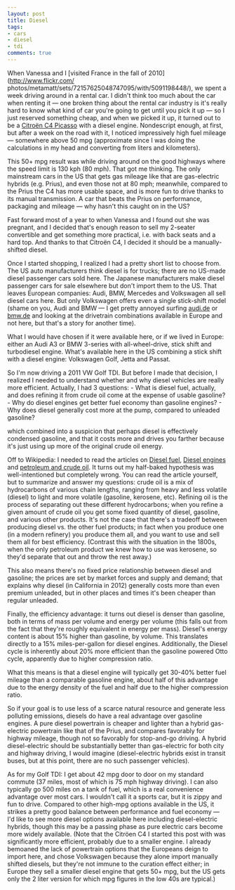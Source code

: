 ```yaml
---
layout: post
title: Diesel
tags:
- cars
- diesel
- tdi
comments: true
---
```

When Vanessa and I [visited France in the fall of 2010](http://www.flickr.com/
photos/metamatt/sets/72157625048747095/with/5091198448/), we spent a week
driving around in a rental car. I didn't think too much about the car when
renting it — one broken thing about the rental car industry is it's really
hard to know what kind of car you're going to get until you pick it up — so I
just reserved something cheap, and when we picked it up, it turned out to be a
[Citroën C4 Picasso](http://en.wikipedia.org/wiki/Citro%C3%ABn_C4_Picasso)
with a diesel engine. Nondescript enough, at first, but after a week on the
road with it, I noticed impressively high fuel mileage — somewhere above 50
mpg (approximate since I was doing the calculations in my head and converting
from liters and kilometers).

This 50+ mpg result was while driving around on the good highways where the
speed limit is 130 kph (80 mph). That got me thinking. The only mainstream
cars in the US that gets gas mileage like that are gas-electric hybrids (e.g.
Prius), and even those not at 80 mph; meanwhile, compared to the Prius the C4
has more usable space, and is more fun to drive thanks to its manual
transmission. A car that beats the Prius on performance, packaging and mileage
— why hasn't this caught on in the US?

Fast forward most of a year to when Vanessa and I found out she was pregnant,
and I decided that's enough reason to sell my 2-seater convertible and get
something more practical, i.e. with back seats and a hard top. And thanks to
that Citroën C4, I decided it should be a manually-shifted diesel.

Once I started shopping, I realized I had a pretty short list to choose from.
The US auto manufacturers think diesel is for trucks; there are no US-made
diesel passenger cars sold here. The Japanese manufacturers make diesel
passenger cars for sale elsewhere but don't import them to the US. That leaves
European companies: Audi, BMW, Mercedes and Volkswagen all sell diesel cars
here. But only Volkswagen offers even a single stick-shift model (shame on
you, Audi and BMW — I get pretty annoyed surfing [audi.de](http://www.audi.de)
or [bmw.de](http:www.bmw.de) and looking at the drivetrain combinations
available in Europe and not here, but that's a story for another time).

What I would have chosen if it were available here, or if we lived in Europe:
either an Audi A3 or BMW 3-series with all-wheel-drive, stick shift and
turbodiesel engine. What's available here in the US combining a stick shift
with a diesel engine: Volkswagen Golf, Jetta and Passat.

So I'm now driving a 2011 VW Golf TDI. But before I made that decision, I
realized I needed to understand whether and why diesel vehicles are really
more efficient. Actually, I had 3 questions: - What is diesel fuel, actually,
and does refining it from crude oil come at the expense of usable gasoline? -
Why do diesel engines get better fuel economy than gasoline engines? - Why
does diesel generally cost more at the pump, compared to unleaded gasoline?

which combined into a suspicion that perhaps diesel is effectively condensed
gasoline, and that it costs more and drives you farther because it's just
using up more of the original crude oil energy.

Off to Wikipedia: I needed to read the articles on [Diesel
fuel](http://en.wikipedia.org/wiki/Diesel_fuel), [Diesel
engines](http://en.wikipedia.org/wiki/Diesel_engine) and [petroleum and crude
oil](http://en.wikipedia.org/wiki/Crude_oil). It turns out my half-baked
hypothesis was well-intentioned but completely wrong. You can read the article
yourself, but to summarize and answer my questions: crude oil is a mix of
hydrocarbons of various chain lengths, ranging from heavy and less volatile
(diesel) to light and more volatile (gasoline, kerosene, etc). Refining oil is
the process of separating out these different hydrocarbons; when you refine a
given amount of crude oil you get some fixed quantity of diesel, gasoline, and
various other products. It's not the case that there's a tradeoff between
producing diesel vs. the other fuel products; in fact when you produce one (in
a modern refinery) you produce them all, and you want to use and sell them all
for best efficiency. (Contrast this with the situation in the 1800s, when the
only petroleum product we knew how to use was kerosene, so they'd separate
that out and throw the rest away.)

This also means there's no fixed price relationship between diesel and
gasoline; the prices are set by market forces and supply and demand; that
explains why diesel (in California in 2012) generally costs more than even
premium unleaded, but in other places and times it's been cheaper than regular
unleaded.

Finally, the efficiency advantage: it turns out diesel is denser than
gasoline, both in terms of mass per volume and energy per volume (this falls
out from the fact that they're roughly equivalent in energy per mass).
Diesel's energy content is about 15% higher than gasoline, by volume. This
translates directly to a 15% miles-per-gallon for diesel engines.
Additionally, the Diesel cycle is inherently about 20% more efficient than the
gasoline powered Otto cycle, apparently due to higher compression ratio.

What this means is that a diesel engine will typically get 30-40% better fuel
mileage than a comparable gasoline engine, about half of this advantage due to
the energy density of the fuel and half due to the higher compression ratio.

So if your goal is to use less of a scarce natural resource and generate less
polluting emissions, diesels do have a real advantage over gasoline engines. A
pure diesel powertrain is cheaper and lighter than a hybrid gas-electric
powertrain like that of the Prius, and compares favorably for highway mileage,
though not so favorably for stop-and-go driving. A hybrid diesel-electric
should be substantially better than gas-electric for both city and highway
driving, I would imagine (diesel-electric hybrids exist in transit buses, but
at this point, there are no such passenger vehicles).

As for my Golf TDI: I get about 42 mpg door to door on my standard commute (37
miles, most of which is 75 mph highway driving). I can also typically go 500
miles on a tank of fuel, which is a real convenience advantage over most cars.
I wouldn't call it a sports car, but it is zippy and fun to drive. Compared to
other high-mpg options available in the US, it strikes a pretty good balance
between performance and fuel economy — I'd like to see more diesel options
available here including diesel-electric hybrids, though this may be a passing
phase as pure electric cars become more widely available. (Note that the
Citröen C4 I started this post with was significantly more efficient, probably
due to a smaller engine. I already bemoaned the lack of powertrain options
that the Europeans deign to import here, and chose Volkswagen because they
alone import manually shifted diesels, but they're not immune to the curation
effect either; in Europe they sell a smaller diesel engine that gets 50+ mpg,
but the US gets only the 2 liter version for which mpg figures in the low 40s
are typical.)

